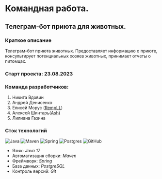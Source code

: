 # Командная работа.

## Телеграм-бот приюта для животных.

### Краткое описание
Телеграм-бот приюта животных. Предоставляет информацию о приюте, консультирует потенциальных хозяев животных, принимает отчеты о питомцах.

### Старт проекта: 23.08.2023

### Команда разработчиков:
1. Никита Вдовин
2. Андрей Денисенко
3. Елисей Морус ([RempLL](https://github.com/RempLL))
4. Алексей Шинтарь([Ash](https://github.com/AlexShintar))
5. Лилиана Газина

### Стэк технологий
![Java](https://img.shields.io/badge/java-%23ED8B00.svg?style=for-the-badge&logo=java&logoColor=white "Java 17")
![Maven](https://img.shields.io/badge/Maven-green.svg?style=for-the-badge&logo=mockito&logoColor=white "Maven")
![Spring](https://img.shields.io/badge/Spring-blueviolet.svg?style=for-the-badge&logo=spring&logoColor=white "Spring")
![Postgres](https://img.shields.io/badge/postgres-%23316192.svg?style=for-the-badge&logo=postgresql&logoColor=white)
![GitHub](https://img.shields.io/badge/git-%23121011.svg?style=for-the-badge&logo=github&logoColor=white "Git")

* Язык: *Java 17*
* Автоматизация сборки: *Maven*
* Фреймворк: *Spring*
* База данных: *PostgreSQL*
* Контроль версий: *Git*
